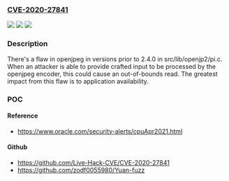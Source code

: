### [CVE-2020-27841](https://cve.mitre.org/cgi-bin/cvename.cgi?name=CVE-2020-27841)
![](https://img.shields.io/static/v1?label=Product&message=openjpeg&color=blue)
![](https://img.shields.io/static/v1?label=Version&message=n%2Fa&color=blue)
![](https://img.shields.io/static/v1?label=Vulnerability&message=CWE-122&color=brighgreen)

### Description

There's a flaw in openjpeg in versions prior to 2.4.0 in src/lib/openjp2/pi.c. When an attacker is able to provide crafted input to be processed by the openjpeg encoder, this could cause an out-of-bounds read. The greatest impact from this flaw is to application availability.

### POC

#### Reference
- https://www.oracle.com/security-alerts/cpuApr2021.html

#### Github
- https://github.com/Live-Hack-CVE/CVE-2020-27841
- https://github.com/zodf0055980/Yuan-fuzz

